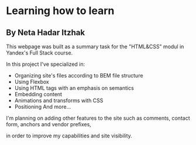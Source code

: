 # **Learning how to learn** 
## **By Neta Hadar Itzhak**

This webpage was built as a summary task for the "HTML&CSS" modul in Yandex's Full Stack course.

In this project I've specialized in: 
  * Organizing site's files according to BEM file structure
  * Using Flexbox
  * Using HTML tags with an emphasis on semantics
  * Embedding content
  * Animations and transforms with CSS
  * Positioning
  And more...
  
 I'm planning on adding other features to the site such as comments, contact form, anchors and vendor prefixes,
 
 in order to improve my capabilities and site visibility.

